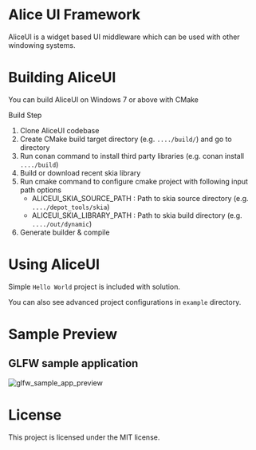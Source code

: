 # Alice UI Framework

AliceUI is a widget based UI middleware which can be used with other windowing systems. 

# Building AliceUI

You can build AliceUI on Windows 7 or above with CMake

Build Step
1. Clone AliceUI codebase
2. Create CMake build target directory (e.g. `..../build/`) and go to directory
3. Run conan command to install third party libraries (e.g. conan install `..../build`)
4. Build or download recent skia library
5. Run cmake command to configure cmake project with following input path options
    - ALICEUI_SKIA_SOURCE_PATH : Path to skia source directory (e.g. `..../depot_tools/skia`)
    - ALICEUI_SKIA_LIBRARY_PATH : Path to skia build directory (e.g. `..../out/dynamic`)
6. Generate builder & compile

# Using AliceUI

Simple `Hello World` project is included with solution.

You can also see advanced project configurations in `example` directory.

# Sample Preview

## GLFW sample application

![glfw_sample_app_preview](./media/glfw_sample_app_running.gif)

# License

This project is licensed under the MIT license.

